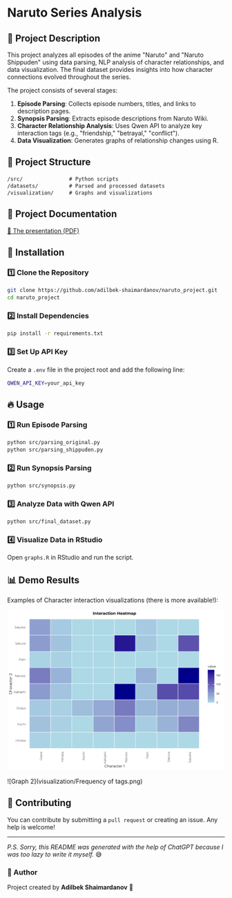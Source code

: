 # Naruto Series Analysis

## 📌 Project Description
This project analyzes all episodes of the anime "Naruto" and "Naruto Shippuden" using data parsing, NLP analysis of character relationships, and data visualization. The final dataset provides insights into how character connections evolved throughout the series.

The project consists of several stages:
1. **Episode Parsing**: Collects episode numbers, titles, and links to description pages.
2. **Synopsis Parsing**: Extracts episode descriptions from Naruto Wiki.
3. **Character Relationship Analysis**: Uses Qwen API to analyze key interaction tags (e.g., "friendship," "betrayal," "conflict").
4. **Data Visualization**: Generates graphs of relationship changes using R.

## 📂 Project Structure
```
/src/               # Python scripts
/datasets/          # Parsed and processed datasets
/visualization/     # Graphs and visualizations
```

## 📄 Project Documentation
[📂 The presentation (PDF)](docs/presentation.pdf)

## 🚀 Installation
### 1️⃣ Clone the Repository
```sh
git clone https://github.com/adilbek-shaimardanov/naruto_project.git
cd naruto_project
```

### 2️⃣ Install Dependencies
```sh
pip install -r requirements.txt
```

### 3️⃣ Set Up API Key
Create a `.env` file in the project root and add the following line:
```sh
QWEN_API_KEY=your_api_key
```

## 🔥 Usage
### 1️⃣ Run Episode Parsing
```sh
python src/parsing_original.py
python src/parsing_shippuden.py
```

### 2️⃣ Run Synopsis Parsing
```sh
python src/synopsis.py
```

### 3️⃣ Analyze Data with Qwen API
```sh
python src/final_dataset.py
```

### 4️⃣ Visualize Data in RStudio
Open `graphs.R` in RStudio and run the script.

## 📊 Demo Results
Examples of Character interaction visualizations (there is more available!):

![Graph 1](visualization/Heatmap.png)

![Graph 2](visualization/Frequency of tags.png)

## 🤝 Contributing
You can contribute by submitting a `pull request` or creating an issue. Any help is welcome!

---
*P.S. Sorry, this README was generated with the help of ChatGPT because I was too lazy to write it myself.* 😅

### 📌 Author
Project created by **Adilbek Shaimardanov** 🍋
